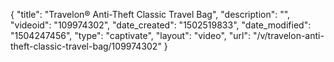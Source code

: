 {
    "title": "Travelon&reg; Anti-Theft Classic Travel Bag",
    "description": "",
    "videoid": "109974302",
    "date_created": "1502519833",
    "date_modified": "1504247456",
    "type": "captivate",
    "layout": "video",
    "url": "\/v\/travelon-anti-theft-classic-travel-bag\/109974302"
}